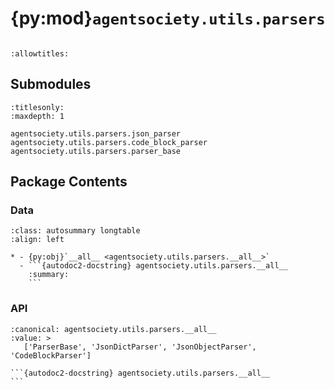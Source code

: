# {py:mod}`agentsociety.utils.parsers`

```{py:module} agentsociety.utils.parsers
```

```{autodoc2-docstring} agentsociety.utils.parsers
:allowtitles:
```

## Submodules

```{toctree}
:titlesonly:
:maxdepth: 1

agentsociety.utils.parsers.json_parser
agentsociety.utils.parsers.code_block_parser
agentsociety.utils.parsers.parser_base
```

## Package Contents

### Data

````{list-table}
:class: autosummary longtable
:align: left

* - {py:obj}`__all__ <agentsociety.utils.parsers.__all__>`
  - ```{autodoc2-docstring} agentsociety.utils.parsers.__all__
    :summary:
    ```
````

### API

````{py:data} __all__
:canonical: agentsociety.utils.parsers.__all__
:value: >
   ['ParserBase', 'JsonDictParser', 'JsonObjectParser', 'CodeBlockParser']

```{autodoc2-docstring} agentsociety.utils.parsers.__all__
```

````
